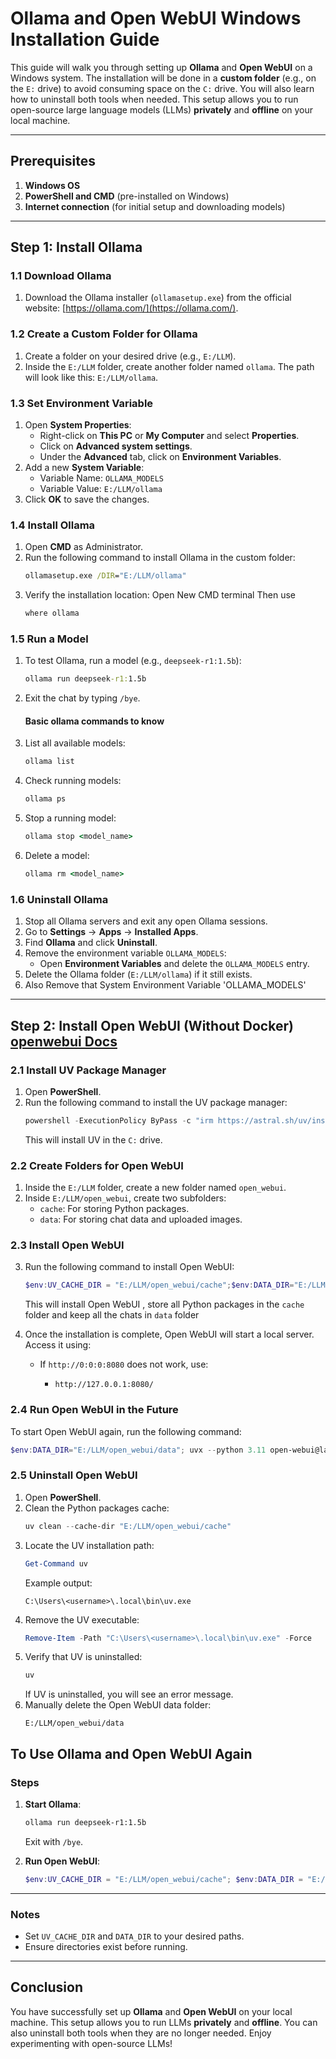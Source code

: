 # Ollama and Open WebUI Windows Installation Guide

This guide will walk you through setting up **Ollama** and **Open WebUI** on a Windows system. The installation will be done in a **custom folder** (e.g., on the `E:` drive) to avoid consuming space on the `C:` drive. You will also learn how to uninstall both tools when needed. This setup allows you to run open-source large language models (LLMs) **privately** and **offline** on your local machine.

---

## Prerequisites
1. **Windows OS**
2. **PowerShell and CMD** (pre-installed on Windows)
3. **Internet connection** (for initial setup and downloading models)

---

## Step 1: Install Ollama

### 1.1 Download Ollama
1. Download the Ollama installer (`ollamasetup.exe`) from the official website: [https://ollama.com/](https://ollama.com/).

### 1.2 Create a Custom Folder for Ollama
1. Create a folder on your desired drive (e.g., `E:/LLM`).
2. Inside the `E:/LLM` folder, create another folder named `ollama`. The path will look like this: `E:/LLM/ollama`.

### 1.3 Set Environment Variable
1. Open **System Properties**:
   - Right-click on **This PC** or **My Computer** and select **Properties**.
   - Click on **Advanced system settings**.
   - Under the **Advanced** tab, click on **Environment Variables**.
2. Add a new **System Variable**:
   - Variable Name: `OLLAMA_MODELS`
   - Variable Value: `E:/LLM/ollama`
3. Click **OK** to save the changes.

### 1.4 Install Ollama
1. Open **CMD** as Administrator.
2. Run the following command to install Ollama in the custom folder:
   ```cmd
   ollamasetup.exe /DIR="E:/LLM/ollama"
   ```
3. Verify the installation location:
   Open New CMD terminal Then use
   ```cmd
   where ollama
   ```

### 1.5 Run a Model
1. To test Ollama, run a model (e.g., `deepseek-r1:1.5b`):
   ```cmd
   ollama run deepseek-r1:1.5b
   ```
2. Exit the chat by typing `/bye`.
   #### Basic ollama commands to know
4. List all available models:
   ```cmd
   ollama list
   ```
5. Check running models:
   ```cmd
   ollama ps
   ```
6. Stop a running model:
   ```cmd
   ollama stop <model_name>
   ```
7. Delete a model:
   ```cmd
   ollama rm <model_name>
   ```

### 1.6 Uninstall Ollama
1. Stop all Ollama servers and exit any open Ollama sessions.
2. Go to **Settings** -> **Apps** -> **Installed Apps**.
3. Find **Ollama** and click **Uninstall**.
4. Remove the environment variable `OLLAMA_MODELS`:
   - Open **Environment Variables** and delete the `OLLAMA_MODELS` entry.
5. Delete the Ollama folder (`E:/LLM/ollama`) if it still exists.
6. Also Remove that System Environment Variable 'OLLAMA_MODELS'
---

## Step 2: Install Open WebUI (Without Docker) [openwebui Docs](https://docs.openwebui.com/)

### 2.1 Install UV Package Manager
1. Open **PowerShell**.
2. Run the following command to install the UV package manager:
   ```powershell
   powershell -ExecutionPolicy ByPass -c "irm https://astral.sh/uv/install.ps1 | iex"
   ```
   This will install UV in the `C:` drive.

### 2.2 Create Folders for Open WebUI
1. Inside the `E:/LLM` folder, create a new folder named `open_webui`.
2. Inside `E:/LLM/open_webui`, create two subfolders:
   - `cache`: For storing Python packages.
   - `data`: For storing chat data and uploaded images.

### 2.3 Install Open WebUI

3. Run the following command to install Open WebUI:

   ```powershell
   $env:UV_CACHE_DIR = "E:/LLM/open_webui/cache";$env:DATA_DIR="E:/LLM/open_webui/data"; uvx --python 3.11 open-webui@latest serve  
   ```
   This will install Open WebUI , store all Python packages in the `cache` folder and keep all the chats in `data` folder

5. Once the installation is complete, Open WebUI will start a local server. Access it using:
   - If `http://0:0:0:8080` does not work, use:

     - `http://127.0.0.1:8080/`


### 2.4 Run Open WebUI in the Future
To start Open WebUI again, run the following command:
```powershell
$env:DATA_DIR="E:/LLM/open_webui/data"; uvx --python 3.11 open-webui@latest serve
```

### 2.5 Uninstall Open WebUI
1. Open **PowerShell**.
2. Clean the Python packages cache:
   ```powershell
   uv clean --cache-dir "E:/LLM/open_webui/cache"
   ```
3. Locate the UV installation path:
   ```powershell
   Get-Command uv
   ```
   Example output:
   ```
   C:\Users\<username>\.local\bin\uv.exe
   ```
4. Remove the UV executable:
   ```powershell
   Remove-Item -Path "C:\Users\<username>\.local\bin\uv.exe" -Force
   ```
5. Verify that UV is uninstalled:
   ```powershell
   uv
   ```
   If UV is uninstalled, you will see an error message.
6. Manually delete the Open WebUI data folder:
   ```
   E:/LLM/open_webui/data
   ```




## **To Use Ollama and Open WebUI Again**

### **Steps**
1. **Start Ollama**:
   ```bash
   ollama run deepseek-r1:1.5b
   ```
   Exit with `/bye`.

2. **Run Open WebUI**:
   ```powershell
   $env:UV_CACHE_DIR = "E:/LLM/open_webui/cache"; $env:DATA_DIR = "E:/LLM/open_webui/data"; uvx --python 3.11 open-webui@latest serve
   ```

---

### **Notes**
- Set `UV_CACHE_DIR` and `DATA_DIR` to your desired paths.
- Ensure directories exist before running.

---



## Conclusion
You have successfully set up **Ollama** and **Open WebUI** on your local machine. This setup allows you to run LLMs **privately** and **offline**. You can also uninstall both tools when they are no longer needed. Enjoy experimenting with open-source LLMs!
